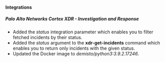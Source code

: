 #### Integrations
##### Palo Alto Networks Cortex XDR - Investigation and Response
- Added the *status* integration parameter which enables you to filter fetched incidents by their status.
- Added the *status* argument to the **xdr-get-incidents** command which enables you to return only incidents with the given status.
- Updated the Docker image to *demisto/python3:3.9.2.17246*.

